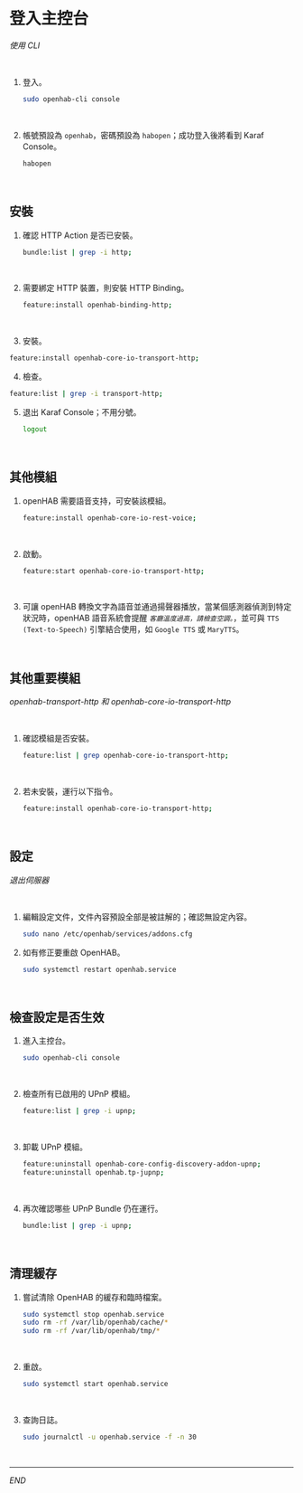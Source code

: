 # 登入主控台

_使用 CLI_

<br>

1. 登入。

    ```bash
    sudo openhab-cli console
    ```

<br>

2. 帳號預設為 `openhab`，密碼預設為 `habopen`；成功登入後將看到 Karaf Console。

    ```bash
    habopen
    ```

<br>

## 安裝

1. 確認 HTTP Action 是否已安裝。

    ```bash
    bundle:list | grep -i http;
    ```

<br>

2. 需要綁定 HTTP 裝置，則安裝 HTTP Binding。

    ```bash
    feature:install openhab-binding-http;
    ```

<br>

3. 安裝。

```bash
feature:install openhab-core-io-transport-http;
```

4. 檢查。

```bash
feature:list | grep -i transport-http;
```

5. 退出 Karaf Console；不用分號。

    ```bash
    logout
    ```

<br>

## 其他模組

1. openHAB 需要語音支持，可安裝該模組。

    ```bash
    feature:install openhab-core-io-rest-voice;
    ```

<br>

2. 啟動。

    ```bash
    feature:start openhab-core-io-transport-http;
    ```

<br>

3. 可讓 openHAB 轉換文字為語音並通過揚聲器播放，當某個感測器偵測到特定狀況時，openHAB 語音系統會提醒 _`客廳溫度過高，請檢查空調。`_，並可與 `TTS (Text-to-Speech)` 引擎結合使用，如 `Google TTS` 或 `MaryTTS`。

<br>

## 其他重要模組

_openhab-transport-http 和 openhab-core-io-transport-http_

<br>

1. 確認模組是否安裝。

    ```bash
    feature:list | grep openhab-core-io-transport-http;
    ```

<br>

2. 若未安裝，運行以下指令。

    ```bash
    feature:install openhab-core-io-transport-http;
    ```

<br>

## 設定

_退出伺服器_

<br>

1. 編輯設定文件，文件內容預設全部是被註解的；確認無設定內容。

    ```bash
    sudo nano /etc/openhab/services/addons.cfg
    ```

2. 如有修正要重啟 OpenHAB。

    ```bash
    sudo systemctl restart openhab.service
    ```

<br>

## 檢查設定是否生效

1. 進入主控台。

    ```bash
    sudo openhab-cli console
    ```

<br>

2. 檢查所有已啟用的 UPnP 模組。

    ```bash
    feature:list | grep -i upnp;
    ```

<br>

3. 卸載 UPnP 模組。

    ```bash
    feature:uninstall openhab-core-config-discovery-addon-upnp;
    feature:uninstall openhab.tp-jupnp;
    ```

<br>

4. 再次確認哪些 UPnP Bundle 仍在運行。

    ```bash
    bundle:list | grep -i upnp;
    ```

<br>

## 清理緩存

1. 嘗試清除 OpenHAB 的緩存和臨時檔案。

    ```bash
    sudo systemctl stop openhab.service
    sudo rm -rf /var/lib/openhab/cache/*
    sudo rm -rf /var/lib/openhab/tmp/*
    ```

<br>

2. 重啟。

    ```bash
    sudo systemctl start openhab.service
    ```

<br>

3. 查詢日誌。

    ```bash
    sudo journalctl -u openhab.service -f -n 30
    ```

<br>

___

_END_